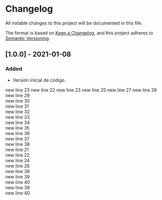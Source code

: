 # Changelog
All notable changes to this project will be documented in this file.

The format is based on [Keep a Changelog](https://keepachangelog.com/en/1.0.0/),
and this project adheres to [Semantic Versioning](https://semver.org/spec/v2.0.0.html).

## [1.0.0] - 2021-01-08
### Added
- Versión inicial de código.

new line 23
new line 22
new line 23
new line 25
new line 27
new line 28
new line 29
<br />new line 30
<br />new line 31
<br />new line 32
<br />new line 33
<br />new line 34
<br />new line 35
<br />new line 36
<br />new line 37
<br />new line 38
<br />new line 21
<br />new line 22
<br />new line 24
<br />new line 26
<br />new line 38
<br />new line 39
<br />new line 40
<br />new line 39
<br />new line 40

